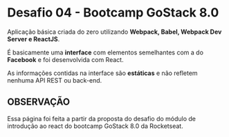 # Desafio 04 - Bootcamp GoStack 8.0

Aplicação básica criada do zero utilizando **Webpack, Babel, Webpack Dev Server e ReactJS**.

É basicamente uma **interface** com elementos semelhantes com a do **Facebook** e foi desenvolvida com React.

As informações contidas na interface são **estáticas** e não refletem nenhuma API REST ou back-end.

## OBSERVAÇÃO

Essa página foi feita a partir da proposta do desafio do módulo de introdução ao react do bootcamp GoStack 8.0 da Rocketseat.
